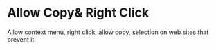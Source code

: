 # Allow Copy& Right Click
 Allow context menu, right click, allow copy, selection on web sites that prevent it
